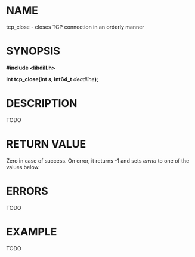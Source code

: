 # NAME

tcp_close - closes TCP connection in an orderly manner

# SYNOPSIS

**#include &lt;libdill.h>**

**int tcp_close(int **_s_**, int64_t** _deadline_**);**

# DESCRIPTION

TODO

# RETURN VALUE

Zero in case of success. On error, it returns -1 and sets _errno_ to one of the values below.

# ERRORS

TODO

# EXAMPLE

TODO

